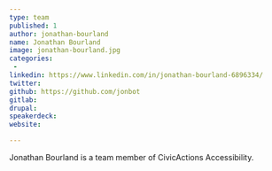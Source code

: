 ```yaml
---
type: team
published: 1
author: jonathan-bourland
name: Jonathan Bourland
image: jonathan-bourland.jpg
categories:
 - 
linkedin: https://www.linkedin.com/in/jonathan-bourland-6896334/
twitter:
github: https://github.com/jonbot
gitlab:
drupal:
speakerdeck:
website:

---
```


Jonathan Bourland is a team member of CivicActions Accessibility.
